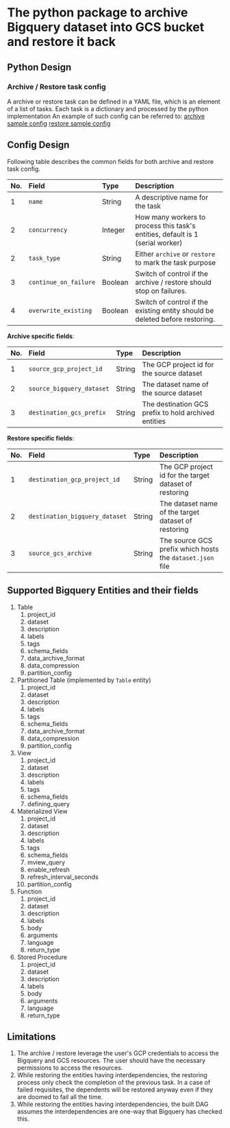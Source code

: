 # The python package to archive Bigquery dataset into GCS bucket and restore it back

## Python Design
### Archive / Restore task config
A archive or restore task can be defined in a YAML file, which is an element of a list of tasks. Each task is a dictionary
and processed by the python implementation
An example of such config can be referred to:
[archive sample config](/resources/config/sample_archive_config.yaml)
[restore sample config](/resources/config/sample_restore_config.yaml)

## Config Design
Following table describes the common fields for both archive and restore task config.

| No. | Field                 | Type    | Description                                                                    |
|:----|:----------------------|:--------|:-------------------------------------------------------------------------------|
| 1   | `name`                | String  | A descriptive name for the task                                                |
| 2   | `concurrency`         | Integer | How many workers to process this task's entities, default is 1 (serial worker) |
| 2   | `task_type`           | String  | Either `archive` or `restore` to mark the task purpose                         |
| 3   | `continue_on_failure` | Boolean | Switch of control if the archive / restore should stop on failures.            |
| 4   | `overwrite_existing`  | Boolean | Switch of control if the existing entity should be deleted before restoring.   |

**Archive specific fields**:  

| No. | Field                     | Type     | Description                                          |
|:----|:--------------------------|:---------|:-----------------------------------------------------|
| 1   | `source_gcp_project_id`   | String   | The GCP project id for the source dataset            |
| 2   | `source_bigquery_dataset` | String   | The dataset name of the source dataset               |
| 3   | `destination_gcs_prefix`  | String   | The destination GCS prefix to hold archived entities |

**Restore specific fields**:  

| No. | Field                          | Type     | Description                                               |
|:----|:-------------------------------|:---------|:----------------------------------------------------------|
| 1   | `destination_gcp_project_id`   | String   | The GCP project id for the target dataset of restoring    |
| 2   | `destination_bigquery_dataset` | String   | The dataset name of the target dataset of restoring       |
| 3   | `source_gcs_archive`           | String   | The source GCS prefix which hosts the `dataset.json` file |

## Supported Bigquery Entities and their fields
1. Table
   1. project_id
   2. dataset
   3. description
   4. labels
   5. tags
   6. schema_fields
   7. data_archive_format
   8. data_compression
   9. partition_config
2. Partitioned Table (implemented by `Table` entity)
   1. project_id
   2. dataset
   3. description
   4. labels
   5. tags
   6. schema_fields
   7. data_archive_format
   8. data_compression
   9. partition_config 
3. View
   1. project_id
   2. dataset
   3. description
   4. labels
   5. tags
   6. schema_fields
   7. defining_query
4. Materialized View
   1. project_id
   2. dataset
   3. description
   4. labels
   5. tags
   6. schema_fields
   7. mview_query
   8. enable_refresh
   9. refresh_interval_seconds
   10. partition_config
5. Function
   1. project_id
   2. dataset
   3. description
   4. labels
   5. body
   6. arguments
   7. language
   8. return_type
6. Stored Procedure
   1. project_id
   2. dataset
   3. description
   4. labels
   5. body
   6. arguments
   7. language
   8. return_type

## Limitations
1. The archive / restore leverage the user's GCP credentials to access the Bigquery and GCS resources. The user should have the necessary permissions to access the resources.
2. While restoring the entities having interdependencies, the restoring process only check the completion of the previous task. In a case of failed requisites, the dependents will be restored anyway even if they are doomed to fail all the time.
3. While restoring the entities having interdependencies, the built DAG assumes the interdependencies are one-way that Bigquery has checked this.